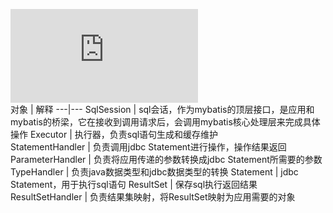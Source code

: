 ![image](https://github.com/jmilktea/jmilktea/blob/master/mybatis/%E6%A0%B8%E5%BF%83%E6%B5%81%E7%A8%8B%E5%92%8C%E5%AF%B9%E8%B1%A1.md)  
对象 | 解释
---|---
SqlSession | sql会话，作为mybatis的顶层接口，是应用和mybatis的桥梁，它在接收到调用请求后，会调用mybatis核心处理层来完成具体操作
Executor | 执行器，负责sql语句生成和缓存维护  
StatementHandler | 负责调用jdbc Statement进行操作，操作结果返回
ParameterHandler | 负责将应用传递的参数转换成jdbc Statement所需要的参数
TypeHandler | 负责java数据类型和jdbc数据类型的转换
Statement | jdbc Statement，用于执行sql语句
ResultSet | 保存sql执行返回结果
ResultSetHandler | 负责结果集映射，将ResultSet映射为应用需要的对象  
